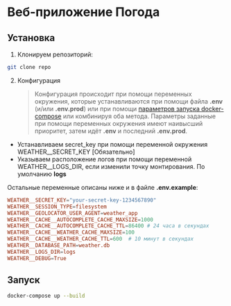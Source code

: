 # Веб-приложение Погода

## Установка

1. Клонируем репозиторий:

```bash
git clone repo
```

2. Конфигурация

   > Конфигурация происходит при помощи переменных окружения, которые устанавливаются при помощи файла **.env** (и/или **.env.prod**) или при помощи [параметров запуска docker-compose](https://docs.docker.com/compose/how-tos/environment-variables/set-environment-variables/) или комбинируя оба метода. Параметры заданные при помощи переменных окружения имеют наивысший приоритет, затем идёт **.env** и последний **.env.prod**.

- Устанавливаем secret_key при помощи переменной окружения WEATHER\_\_SECRET_KEY [Обязательно]
- Указываем расположение логов при помощи переменной WEATHER\_\_LOGS_DIR, если изменили точку монтирования. По умолчанию **logs**

Остальные переменные описаны ниже и в файле **.env.example**:

```toml
WEATHER__SECRET_KEY="your-secret-key-1234567890"
WEATHER__SESSION_TYPE=filesystem
WEATHER__GEOLOCATOR_USER_AGENT=weather_app
WEATHER__CACHE__AUTOCOMPLETE_CACHE_MAXSIZE=1000
WEATHER__CACHE__AUTOCOMPLETE_CACHE_TTL=86400 # 24 часа в секундах
WEATHER__CACHE__WEATHER_CACHE_MAXSIZE=100
WEATHER__CACHE__WEATHER_CACHE_TTL=600  # 10 минут в секундах
WEATHER__DATABASE_PATH=weather.db
WEATHER__LOGS_DIR=logs
WEATHER__DEBUG=True
```

## Запуск

```bash
docker-compose up --build
```
